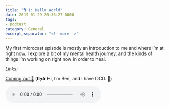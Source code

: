 ```yaml
---
title: "🎙 1: Hello World"
date: 2019-01-29 20:36:27-0000
tags:
- podcast
category: General
excerpt_separator: "<!--more-->"
---
```


My first microcast episode is mostly an introduction to me and where I’m at right now. I explore a bit of my mental health journey, and the kinds of things I’m working on right now in order to heal.

_Links:_

[Coming out 💮](https://www.bennorris.org/2019/01/26/coming-out.html) (**tl;dr** Hi, I’m Ben, and I have OCD. 👋)

<audio controls="controls" src="https://www.bennorris.blog/uploads/2019/0a40f46875.mp3" />

<!--more-->